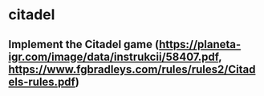 # citadel

## Implement the Citadel game (https://planeta-igr.com/image/data/instrukcii/58407.pdf, https://www.fgbradleys.com/rules/rules2/Citadels-rules.pdf)
